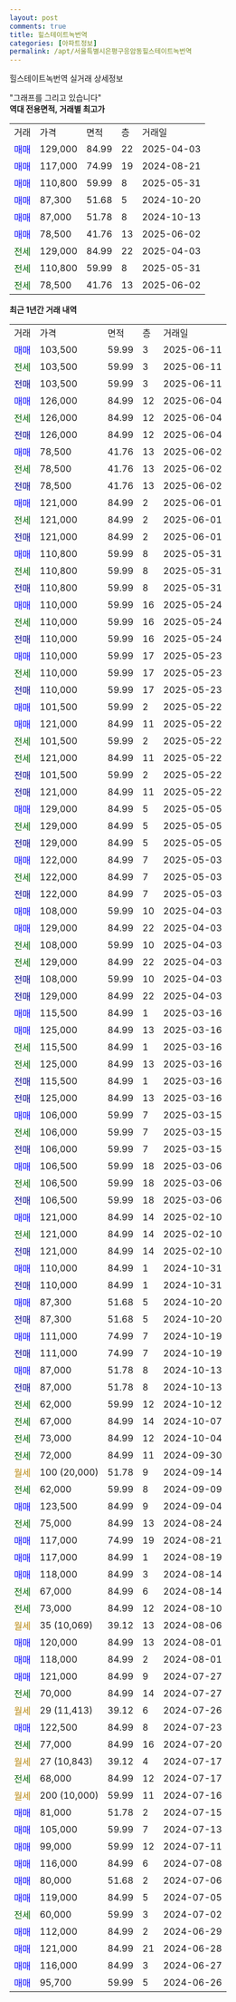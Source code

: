 ```yaml
---
layout: post
comments: true
title: 힐스테이트녹번역
categories: [아파트정보]
permalink: /apt/서울특별시은평구응암동힐스테이트녹번역
---
```


힐스테이트녹번역 실거래 상세정보

<script type="text/javascript">
  google.charts.load('current', {'packages':['line', 'corechart']});
  google.charts.setOnLoadCallback(drawChart);

  function drawChart() {
    var data = new google.visualization.DataTable();
    data.addColumn('date', '거래일');
    data.addColumn('number', "매매");
    data.addColumn('number', "전세");
    data.addColumn('number', "전매");

    data.addRows([[new Date(Date.parse("2025-06-11")), 103500, null, null], [new Date(Date.parse("2025-06-11")), null, 103500, null], [new Date(Date.parse("2025-06-11")), null, null, 103500], [new Date(Date.parse("2025-06-04")), 126000, null, null], [new Date(Date.parse("2025-06-04")), null, 126000, null], [new Date(Date.parse("2025-06-04")), null, null, 126000], [new Date(Date.parse("2025-06-02")), 78500, null, null], [new Date(Date.parse("2025-06-02")), null, 78500, null], [new Date(Date.parse("2025-06-02")), null, null, 78500], [new Date(Date.parse("2025-06-01")), 121000, null, null], [new Date(Date.parse("2025-06-01")), null, 121000, null], [new Date(Date.parse("2025-06-01")), null, null, 121000], [new Date(Date.parse("2025-05-31")), 110800, null, null], [new Date(Date.parse("2025-05-31")), null, 110800, null], [new Date(Date.parse("2025-05-31")), null, null, 110800], [new Date(Date.parse("2025-05-24")), 110000, null, null], [new Date(Date.parse("2025-05-24")), null, 110000, null], [new Date(Date.parse("2025-05-24")), null, null, 110000], [new Date(Date.parse("2025-05-23")), 110000, null, null], [new Date(Date.parse("2025-05-23")), null, 110000, null], [new Date(Date.parse("2025-05-23")), null, null, 110000], [new Date(Date.parse("2025-05-22")), 101500, null, null], [new Date(Date.parse("2025-05-22")), 121000, null, null], [new Date(Date.parse("2025-05-22")), null, 101500, null], [new Date(Date.parse("2025-05-22")), null, 121000, null], [new Date(Date.parse("2025-05-22")), null, null, 101500], [new Date(Date.parse("2025-05-22")), null, null, 121000], [new Date(Date.parse("2025-05-05")), 129000, null, null], [new Date(Date.parse("2025-05-05")), null, 129000, null], [new Date(Date.parse("2025-05-05")), null, null, 129000], [new Date(Date.parse("2025-05-03")), 122000, null, null], [new Date(Date.parse("2025-05-03")), null, 122000, null], [new Date(Date.parse("2025-05-03")), null, null, 122000], [new Date(Date.parse("2025-04-03")), 108000, null, null], [new Date(Date.parse("2025-04-03")), 129000, null, null], [new Date(Date.parse("2025-04-03")), null, 108000, null], [new Date(Date.parse("2025-04-03")), null, 129000, null], [new Date(Date.parse("2025-04-03")), null, null, 108000], [new Date(Date.parse("2025-04-03")), null, null, 129000], [new Date(Date.parse("2025-03-16")), 115500, null, null], [new Date(Date.parse("2025-03-16")), 125000, null, null], [new Date(Date.parse("2025-03-16")), null, 115500, null], [new Date(Date.parse("2025-03-16")), null, 125000, null], [new Date(Date.parse("2025-03-16")), null, null, 115500], [new Date(Date.parse("2025-03-16")), null, null, 125000], [new Date(Date.parse("2025-03-15")), 106000, null, null], [new Date(Date.parse("2025-03-15")), null, 106000, null], [new Date(Date.parse("2025-03-15")), null, null, 106000], [new Date(Date.parse("2025-03-06")), 106500, null, null], [new Date(Date.parse("2025-03-06")), null, 106500, null], [new Date(Date.parse("2025-03-06")), null, null, 106500], [new Date(Date.parse("2025-02-10")), 121000, null, null], [new Date(Date.parse("2025-02-10")), null, 121000, null], [new Date(Date.parse("2025-02-10")), null, null, 121000], [new Date(Date.parse("2024-10-31")), 110000, null, null], [new Date(Date.parse("2024-10-31")), null, null, 110000], [new Date(Date.parse("2024-10-20")), 87300, null, null], [new Date(Date.parse("2024-10-20")), null, null, 87300], [new Date(Date.parse("2024-10-19")), 111000, null, null], [new Date(Date.parse("2024-10-19")), null, null, 111000], [new Date(Date.parse("2024-10-13")), 87000, null, null], [new Date(Date.parse("2024-10-13")), null, null, 87000], [new Date(Date.parse("2024-10-12")), null, 62000, null], [new Date(Date.parse("2024-10-07")), null, 67000, null], [new Date(Date.parse("2024-10-04")), null, 73000, null], [new Date(Date.parse("2024-09-30")), null, 72000, null], [new Date(Date.parse("2024-09-14")), null, null, null], [new Date(Date.parse("2024-09-09")), null, 62000, null], [new Date(Date.parse("2024-09-04")), 123500, null, null], [new Date(Date.parse("2024-08-24")), null, 75000, null], [new Date(Date.parse("2024-08-21")), 117000, null, null], [new Date(Date.parse("2024-08-19")), 117000, null, null], [new Date(Date.parse("2024-08-14")), 118000, null, null], [new Date(Date.parse("2024-08-14")), null, 67000, null], [new Date(Date.parse("2024-08-10")), null, 73000, null], [new Date(Date.parse("2024-08-06")), null, null, null], [new Date(Date.parse("2024-08-01")), 120000, null, null], [new Date(Date.parse("2024-08-01")), 118000, null, null], [new Date(Date.parse("2024-07-27")), 121000, null, null], [new Date(Date.parse("2024-07-27")), null, 70000, null], [new Date(Date.parse("2024-07-26")), null, null, null], [new Date(Date.parse("2024-07-23")), 122500, null, null], [new Date(Date.parse("2024-07-20")), null, 77000, null], [new Date(Date.parse("2024-07-17")), null, null, null], [new Date(Date.parse("2024-07-17")), null, 68000, null], [new Date(Date.parse("2024-07-16")), null, null, null], [new Date(Date.parse("2024-07-15")), 81000, null, null], [new Date(Date.parse("2024-07-13")), 105000, null, null], [new Date(Date.parse("2024-07-11")), 99000, null, null], [new Date(Date.parse("2024-07-08")), 116000, null, null], [new Date(Date.parse("2024-07-06")), 80000, null, null], [new Date(Date.parse("2024-07-05")), 119000, null, null], [new Date(Date.parse("2024-07-02")), null, 60000, null], [new Date(Date.parse("2024-06-29")), 112000, null, null], [new Date(Date.parse("2024-06-28")), 121000, null, null], [new Date(Date.parse("2024-06-27")), 116000, null, null], [new Date(Date.parse("2024-06-26")), 95700, null, null]]);

    var options = {
      hAxis: {
        format: 'yyyy/MM/dd'
      },    
      lineWidth: 0,
      pointsVisible: true,    
      title: '최근 1년간 유형별 실거래가 분포',
      legend: { position: 'bottom' }
    };

    var formatter = new google.visualization.NumberFormat({pattern:'###,###'} );
    formatter.format(data, 1);
    formatter.format(data, 2);
    
    setTimeout(function() {
        var chart = new google.visualization.LineChart(document.getElementById('columnchart_material'));
        chart.draw(data, (options));
        document.getElementById('loading').style.display = 'none';
    }, 200);
  }
</script>


<div id="loading" style="z-index:20; display: block; margin-left: 0px">"그래프를 그리고 있습니다"</div>
<div id="columnchart_material" style="width: 95%; margin-left: 0px; display: block"></div>
<!-- contents start -->
<b>역대 전용면적, 거래별 최고가</b>
<table class="sortable">
    <tr>
      <td>거래</td>
      <td>가격</td>
      <td>면적</td>
      <td>층</td>
      <td>거래일</td>
    </tr>
        <tr>
          <td><a style="color: blue">매매</a></td>
          <td>129,000</td>
          <td>84.99</td>
          <td>22</td>
          <td>2025-04-03</td>
        </tr>            <tr>
          <td><a style="color: blue">매매</a></td>
          <td>117,000</td>
          <td>74.99</td>
          <td>19</td>
          <td>2024-08-21</td>
        </tr>            <tr>
          <td><a style="color: blue">매매</a></td>
          <td>110,800</td>
          <td>59.99</td>
          <td>8</td>
          <td>2025-05-31</td>
        </tr>            <tr>
          <td><a style="color: blue">매매</a></td>
          <td>87,300</td>
          <td>51.68</td>
          <td>5</td>
          <td>2024-10-20</td>
        </tr>            <tr>
          <td><a style="color: blue">매매</a></td>
          <td>87,000</td>
          <td>51.78</td>
          <td>8</td>
          <td>2024-10-13</td>
        </tr>            <tr>
          <td><a style="color: blue">매매</a></td>
          <td>78,500</td>
          <td>41.76</td>
          <td>13</td>
          <td>2025-06-02</td>
        </tr>        
        <tr>
              <td><a style="color: darkgreen">전세</a></td>
              <td>129,000</td>
              <td>84.99</td>
              <td>22</td>
              <td>2025-04-03</td>
            </tr>            <tr>
              <td><a style="color: darkgreen">전세</a></td>
              <td>110,800</td>
              <td>59.99</td>
              <td>8</td>
              <td>2025-05-31</td>
            </tr>            <tr>
              <td><a style="color: darkgreen">전세</a></td>
              <td>78,500</td>
              <td>41.76</td>
              <td>13</td>
              <td>2025-06-02</td>
            </tr>        
    
</table>

<b>최근 1년간 거래 내역</b>

<table class="sortable">
    <tr>
      <td>거래</td>
      <td>가격</td>
      <td>면적</td>
      <td>층</td>
      <td>거래일</td>
    </tr>
    <tr>
      <td><a style="color: blue">매매</a></td>
      <td>103,500</td>
      <td>59.99</td>
      <td>3</td>
      <td>2025-06-11</td>
    </tr>          <tr>
      <td><a style="color: darkgreen">전세</a></td>
      <td>103,500</td>
      <td>59.99</td>
      <td>3</td>
      <td>2025-06-11</td>
    </tr>          <tr>
      <td><a style="color: darkblue">전매</a></td>
      <td>103,500</td>
      <td>59.99</td>
      <td>3</td>
      <td>2025-06-11</td>
    </tr>          <tr>
      <td><a style="color: blue">매매</a></td>
      <td>126,000</td>
      <td>84.99</td>
      <td>12</td>
      <td>2025-06-04</td>
    </tr>          <tr>
      <td><a style="color: darkgreen">전세</a></td>
      <td>126,000</td>
      <td>84.99</td>
      <td>12</td>
      <td>2025-06-04</td>
    </tr>          <tr>
      <td><a style="color: darkblue">전매</a></td>
      <td>126,000</td>
      <td>84.99</td>
      <td>12</td>
      <td>2025-06-04</td>
    </tr>          <tr>
      <td><a style="color: blue">매매</a></td>
      <td>78,500</td>
      <td>41.76</td>
      <td>13</td>
      <td>2025-06-02</td>
    </tr>          <tr>
      <td><a style="color: darkgreen">전세</a></td>
      <td>78,500</td>
      <td>41.76</td>
      <td>13</td>
      <td>2025-06-02</td>
    </tr>          <tr>
      <td><a style="color: darkblue">전매</a></td>
      <td>78,500</td>
      <td>41.76</td>
      <td>13</td>
      <td>2025-06-02</td>
    </tr>          <tr>
      <td><a style="color: blue">매매</a></td>
      <td>121,000</td>
      <td>84.99</td>
      <td>2</td>
      <td>2025-06-01</td>
    </tr>          <tr>
      <td><a style="color: darkgreen">전세</a></td>
      <td>121,000</td>
      <td>84.99</td>
      <td>2</td>
      <td>2025-06-01</td>
    </tr>          <tr>
      <td><a style="color: darkblue">전매</a></td>
      <td>121,000</td>
      <td>84.99</td>
      <td>2</td>
      <td>2025-06-01</td>
    </tr>          <tr>
      <td><a style="color: blue">매매</a></td>
      <td>110,800</td>
      <td>59.99</td>
      <td>8</td>
      <td>2025-05-31</td>
    </tr>          <tr>
      <td><a style="color: darkgreen">전세</a></td>
      <td>110,800</td>
      <td>59.99</td>
      <td>8</td>
      <td>2025-05-31</td>
    </tr>          <tr>
      <td><a style="color: darkblue">전매</a></td>
      <td>110,800</td>
      <td>59.99</td>
      <td>8</td>
      <td>2025-05-31</td>
    </tr>          <tr>
      <td><a style="color: blue">매매</a></td>
      <td>110,000</td>
      <td>59.99</td>
      <td>16</td>
      <td>2025-05-24</td>
    </tr>          <tr>
      <td><a style="color: darkgreen">전세</a></td>
      <td>110,000</td>
      <td>59.99</td>
      <td>16</td>
      <td>2025-05-24</td>
    </tr>          <tr>
      <td><a style="color: darkblue">전매</a></td>
      <td>110,000</td>
      <td>59.99</td>
      <td>16</td>
      <td>2025-05-24</td>
    </tr>          <tr>
      <td><a style="color: blue">매매</a></td>
      <td>110,000</td>
      <td>59.99</td>
      <td>17</td>
      <td>2025-05-23</td>
    </tr>          <tr>
      <td><a style="color: darkgreen">전세</a></td>
      <td>110,000</td>
      <td>59.99</td>
      <td>17</td>
      <td>2025-05-23</td>
    </tr>          <tr>
      <td><a style="color: darkblue">전매</a></td>
      <td>110,000</td>
      <td>59.99</td>
      <td>17</td>
      <td>2025-05-23</td>
    </tr>          <tr>
      <td><a style="color: blue">매매</a></td>
      <td>101,500</td>
      <td>59.99</td>
      <td>2</td>
      <td>2025-05-22</td>
    </tr>          <tr>
      <td><a style="color: blue">매매</a></td>
      <td>121,000</td>
      <td>84.99</td>
      <td>11</td>
      <td>2025-05-22</td>
    </tr>          <tr>
      <td><a style="color: darkgreen">전세</a></td>
      <td>101,500</td>
      <td>59.99</td>
      <td>2</td>
      <td>2025-05-22</td>
    </tr>          <tr>
      <td><a style="color: darkgreen">전세</a></td>
      <td>121,000</td>
      <td>84.99</td>
      <td>11</td>
      <td>2025-05-22</td>
    </tr>          <tr>
      <td><a style="color: darkblue">전매</a></td>
      <td>101,500</td>
      <td>59.99</td>
      <td>2</td>
      <td>2025-05-22</td>
    </tr>          <tr>
      <td><a style="color: darkblue">전매</a></td>
      <td>121,000</td>
      <td>84.99</td>
      <td>11</td>
      <td>2025-05-22</td>
    </tr>          <tr>
      <td><a style="color: blue">매매</a></td>
      <td>129,000</td>
      <td>84.99</td>
      <td>5</td>
      <td>2025-05-05</td>
    </tr>          <tr>
      <td><a style="color: darkgreen">전세</a></td>
      <td>129,000</td>
      <td>84.99</td>
      <td>5</td>
      <td>2025-05-05</td>
    </tr>          <tr>
      <td><a style="color: darkblue">전매</a></td>
      <td>129,000</td>
      <td>84.99</td>
      <td>5</td>
      <td>2025-05-05</td>
    </tr>          <tr>
      <td><a style="color: blue">매매</a></td>
      <td>122,000</td>
      <td>84.99</td>
      <td>7</td>
      <td>2025-05-03</td>
    </tr>          <tr>
      <td><a style="color: darkgreen">전세</a></td>
      <td>122,000</td>
      <td>84.99</td>
      <td>7</td>
      <td>2025-05-03</td>
    </tr>          <tr>
      <td><a style="color: darkblue">전매</a></td>
      <td>122,000</td>
      <td>84.99</td>
      <td>7</td>
      <td>2025-05-03</td>
    </tr>          <tr>
      <td><a style="color: blue">매매</a></td>
      <td>108,000</td>
      <td>59.99</td>
      <td>10</td>
      <td>2025-04-03</td>
    </tr>          <tr>
      <td><a style="color: blue">매매</a></td>
      <td>129,000</td>
      <td>84.99</td>
      <td>22</td>
      <td>2025-04-03</td>
    </tr>          <tr>
      <td><a style="color: darkgreen">전세</a></td>
      <td>108,000</td>
      <td>59.99</td>
      <td>10</td>
      <td>2025-04-03</td>
    </tr>          <tr>
      <td><a style="color: darkgreen">전세</a></td>
      <td>129,000</td>
      <td>84.99</td>
      <td>22</td>
      <td>2025-04-03</td>
    </tr>          <tr>
      <td><a style="color: darkblue">전매</a></td>
      <td>108,000</td>
      <td>59.99</td>
      <td>10</td>
      <td>2025-04-03</td>
    </tr>          <tr>
      <td><a style="color: darkblue">전매</a></td>
      <td>129,000</td>
      <td>84.99</td>
      <td>22</td>
      <td>2025-04-03</td>
    </tr>          <tr>
      <td><a style="color: blue">매매</a></td>
      <td>115,500</td>
      <td>84.99</td>
      <td>1</td>
      <td>2025-03-16</td>
    </tr>          <tr>
      <td><a style="color: blue">매매</a></td>
      <td>125,000</td>
      <td>84.99</td>
      <td>13</td>
      <td>2025-03-16</td>
    </tr>          <tr>
      <td><a style="color: darkgreen">전세</a></td>
      <td>115,500</td>
      <td>84.99</td>
      <td>1</td>
      <td>2025-03-16</td>
    </tr>          <tr>
      <td><a style="color: darkgreen">전세</a></td>
      <td>125,000</td>
      <td>84.99</td>
      <td>13</td>
      <td>2025-03-16</td>
    </tr>          <tr>
      <td><a style="color: darkblue">전매</a></td>
      <td>115,500</td>
      <td>84.99</td>
      <td>1</td>
      <td>2025-03-16</td>
    </tr>          <tr>
      <td><a style="color: darkblue">전매</a></td>
      <td>125,000</td>
      <td>84.99</td>
      <td>13</td>
      <td>2025-03-16</td>
    </tr>          <tr>
      <td><a style="color: blue">매매</a></td>
      <td>106,000</td>
      <td>59.99</td>
      <td>7</td>
      <td>2025-03-15</td>
    </tr>          <tr>
      <td><a style="color: darkgreen">전세</a></td>
      <td>106,000</td>
      <td>59.99</td>
      <td>7</td>
      <td>2025-03-15</td>
    </tr>          <tr>
      <td><a style="color: darkblue">전매</a></td>
      <td>106,000</td>
      <td>59.99</td>
      <td>7</td>
      <td>2025-03-15</td>
    </tr>          <tr>
      <td><a style="color: blue">매매</a></td>
      <td>106,500</td>
      <td>59.99</td>
      <td>18</td>
      <td>2025-03-06</td>
    </tr>          <tr>
      <td><a style="color: darkgreen">전세</a></td>
      <td>106,500</td>
      <td>59.99</td>
      <td>18</td>
      <td>2025-03-06</td>
    </tr>          <tr>
      <td><a style="color: darkblue">전매</a></td>
      <td>106,500</td>
      <td>59.99</td>
      <td>18</td>
      <td>2025-03-06</td>
    </tr>          <tr>
      <td><a style="color: blue">매매</a></td>
      <td>121,000</td>
      <td>84.99</td>
      <td>14</td>
      <td>2025-02-10</td>
    </tr>          <tr>
      <td><a style="color: darkgreen">전세</a></td>
      <td>121,000</td>
      <td>84.99</td>
      <td>14</td>
      <td>2025-02-10</td>
    </tr>          <tr>
      <td><a style="color: darkblue">전매</a></td>
      <td>121,000</td>
      <td>84.99</td>
      <td>14</td>
      <td>2025-02-10</td>
    </tr>          <tr>
      <td><a style="color: blue">매매</a></td>
      <td>110,000</td>
      <td>84.99</td>
      <td>1</td>
      <td>2024-10-31</td>
    </tr>          <tr>
      <td><a style="color: darkblue">전매</a></td>
      <td>110,000</td>
      <td>84.99</td>
      <td>1</td>
      <td>2024-10-31</td>
    </tr>          <tr>
      <td><a style="color: blue">매매</a></td>
      <td>87,300</td>
      <td>51.68</td>
      <td>5</td>
      <td>2024-10-20</td>
    </tr>          <tr>
      <td><a style="color: darkblue">전매</a></td>
      <td>87,300</td>
      <td>51.68</td>
      <td>5</td>
      <td>2024-10-20</td>
    </tr>          <tr>
      <td><a style="color: blue">매매</a></td>
      <td>111,000</td>
      <td>74.99</td>
      <td>7</td>
      <td>2024-10-19</td>
    </tr>          <tr>
      <td><a style="color: darkblue">전매</a></td>
      <td>111,000</td>
      <td>74.99</td>
      <td>7</td>
      <td>2024-10-19</td>
    </tr>          <tr>
      <td><a style="color: blue">매매</a></td>
      <td>87,000</td>
      <td>51.78</td>
      <td>8</td>
      <td>2024-10-13</td>
    </tr>          <tr>
      <td><a style="color: darkblue">전매</a></td>
      <td>87,000</td>
      <td>51.78</td>
      <td>8</td>
      <td>2024-10-13</td>
    </tr>          <tr>
      <td><a style="color: darkgreen">전세</a></td>
      <td>62,000</td>
      <td>59.99</td>
      <td>12</td>
      <td>2024-10-12</td>
    </tr>          <tr>
      <td><a style="color: darkgreen">전세</a></td>
      <td>67,000</td>
      <td>84.99</td>
      <td>14</td>
      <td>2024-10-07</td>
    </tr>          <tr>
      <td><a style="color: darkgreen">전세</a></td>
      <td>73,000</td>
      <td>84.99</td>
      <td>12</td>
      <td>2024-10-04</td>
    </tr>          <tr>
      <td><a style="color: darkgreen">전세</a></td>
      <td>72,000</td>
      <td>84.99</td>
      <td>11</td>
      <td>2024-09-30</td>
    </tr>          <tr>
      <td><a style="color: darkgoldenrod">월세</a></td>
      <td>100 (20,000)</td>
      <td>51.78</td>
      <td>9</td>
      <td>2024-09-14</td>
    </tr>          <tr>
      <td><a style="color: darkgreen">전세</a></td>
      <td>62,000</td>
      <td>59.99</td>
      <td>8</td>
      <td>2024-09-09</td>
    </tr>          <tr>
      <td><a style="color: blue">매매</a></td>
      <td>123,500</td>
      <td>84.99</td>
      <td>9</td>
      <td>2024-09-04</td>
    </tr>          <tr>
      <td><a style="color: darkgreen">전세</a></td>
      <td>75,000</td>
      <td>84.99</td>
      <td>13</td>
      <td>2024-08-24</td>
    </tr>          <tr>
      <td><a style="color: blue">매매</a></td>
      <td>117,000</td>
      <td>74.99</td>
      <td>19</td>
      <td>2024-08-21</td>
    </tr>          <tr>
      <td><a style="color: blue">매매</a></td>
      <td>117,000</td>
      <td>84.99</td>
      <td>1</td>
      <td>2024-08-19</td>
    </tr>          <tr>
      <td><a style="color: blue">매매</a></td>
      <td>118,000</td>
      <td>84.99</td>
      <td>3</td>
      <td>2024-08-14</td>
    </tr>          <tr>
      <td><a style="color: darkgreen">전세</a></td>
      <td>67,000</td>
      <td>84.99</td>
      <td>6</td>
      <td>2024-08-14</td>
    </tr>          <tr>
      <td><a style="color: darkgreen">전세</a></td>
      <td>73,000</td>
      <td>84.99</td>
      <td>12</td>
      <td>2024-08-10</td>
    </tr>          <tr>
      <td><a style="color: darkgoldenrod">월세</a></td>
      <td>35 (10,069)</td>
      <td>39.12</td>
      <td>13</td>
      <td>2024-08-06</td>
    </tr>          <tr>
      <td><a style="color: blue">매매</a></td>
      <td>120,000</td>
      <td>84.99</td>
      <td>13</td>
      <td>2024-08-01</td>
    </tr>          <tr>
      <td><a style="color: blue">매매</a></td>
      <td>118,000</td>
      <td>84.99</td>
      <td>2</td>
      <td>2024-08-01</td>
    </tr>          <tr>
      <td><a style="color: blue">매매</a></td>
      <td>121,000</td>
      <td>84.99</td>
      <td>9</td>
      <td>2024-07-27</td>
    </tr>          <tr>
      <td><a style="color: darkgreen">전세</a></td>
      <td>70,000</td>
      <td>84.99</td>
      <td>14</td>
      <td>2024-07-27</td>
    </tr>          <tr>
      <td><a style="color: darkgoldenrod">월세</a></td>
      <td>29 (11,413)</td>
      <td>39.12</td>
      <td>6</td>
      <td>2024-07-26</td>
    </tr>          <tr>
      <td><a style="color: blue">매매</a></td>
      <td>122,500</td>
      <td>84.99</td>
      <td>8</td>
      <td>2024-07-23</td>
    </tr>          <tr>
      <td><a style="color: darkgreen">전세</a></td>
      <td>77,000</td>
      <td>84.99</td>
      <td>16</td>
      <td>2024-07-20</td>
    </tr>          <tr>
      <td><a style="color: darkgoldenrod">월세</a></td>
      <td>27 (10,843)</td>
      <td>39.12</td>
      <td>4</td>
      <td>2024-07-17</td>
    </tr>          <tr>
      <td><a style="color: darkgreen">전세</a></td>
      <td>68,000</td>
      <td>84.99</td>
      <td>12</td>
      <td>2024-07-17</td>
    </tr>          <tr>
      <td><a style="color: darkgoldenrod">월세</a></td>
      <td>200 (10,000)</td>
      <td>59.99</td>
      <td>11</td>
      <td>2024-07-16</td>
    </tr>          <tr>
      <td><a style="color: blue">매매</a></td>
      <td>81,000</td>
      <td>51.78</td>
      <td>2</td>
      <td>2024-07-15</td>
    </tr>          <tr>
      <td><a style="color: blue">매매</a></td>
      <td>105,000</td>
      <td>59.99</td>
      <td>7</td>
      <td>2024-07-13</td>
    </tr>          <tr>
      <td><a style="color: blue">매매</a></td>
      <td>99,000</td>
      <td>59.99</td>
      <td>12</td>
      <td>2024-07-11</td>
    </tr>          <tr>
      <td><a style="color: blue">매매</a></td>
      <td>116,000</td>
      <td>84.99</td>
      <td>6</td>
      <td>2024-07-08</td>
    </tr>          <tr>
      <td><a style="color: blue">매매</a></td>
      <td>80,000</td>
      <td>51.68</td>
      <td>2</td>
      <td>2024-07-06</td>
    </tr>          <tr>
      <td><a style="color: blue">매매</a></td>
      <td>119,000</td>
      <td>84.99</td>
      <td>5</td>
      <td>2024-07-05</td>
    </tr>          <tr>
      <td><a style="color: darkgreen">전세</a></td>
      <td>60,000</td>
      <td>59.99</td>
      <td>3</td>
      <td>2024-07-02</td>
    </tr>          <tr>
      <td><a style="color: blue">매매</a></td>
      <td>112,000</td>
      <td>84.99</td>
      <td>2</td>
      <td>2024-06-29</td>
    </tr>          <tr>
      <td><a style="color: blue">매매</a></td>
      <td>121,000</td>
      <td>84.99</td>
      <td>21</td>
      <td>2024-06-28</td>
    </tr>          <tr>
      <td><a style="color: blue">매매</a></td>
      <td>116,000</td>
      <td>84.99</td>
      <td>3</td>
      <td>2024-06-27</td>
    </tr>          <tr>
      <td><a style="color: blue">매매</a></td>
      <td>95,700</td>
      <td>59.99</td>
      <td>5</td>
      <td>2024-06-26</td>
    </tr>      </table>
<!-- contents end -->    

